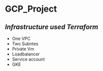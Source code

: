 # GCP_Project
## ***Infrastructure used Terraform***
- One VPC
- Two Subntes 
- Private Vm
- Loadbalancer
- Service account 
- GKE
